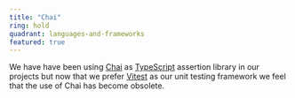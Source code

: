 ```yaml
---
title: "Chai"
ring: hold
quadrant: languages-and-frameworks
featured: true
---
```


We have have been using <a href="https://www.chaijs.com/">Chai</a> as <a href="typescript.html">TypeScript</a> assertion library in our projects but now that we prefer <a href="vitest.html">Vitest</a> as our unit testing framework we feel that the use of Chai has become obsolete.